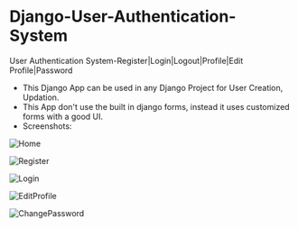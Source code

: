# Django-User-Authentication-System
User Authentication System-Register|Login|Logout|Profile|Edit Profile|Password
- This Django App can be used in any Django Project for User Creation, Updation.
- This App don't use the built in django forms, instead it uses customized forms with a good UI.
- Screenshots:

![Home](https://user-images.githubusercontent.com/51286676/59154067-c6151800-8a87-11e9-816e-a35baad668da.PNG)


![Register](https://user-images.githubusercontent.com/51286676/59154072-db8a4200-8a87-11e9-8148-ce02997ea0a4.PNG)


![Login](https://user-images.githubusercontent.com/51286676/59154075-e349e680-8a87-11e9-8b67-bb7f8b6da416.PNG)


![EditProfile](https://user-images.githubusercontent.com/51286676/59154085-eba22180-8a87-11e9-9e9a-b7d1c8848659.PNG)


![ChangePassword](https://user-images.githubusercontent.com/51286676/59154091-f1980280-8a87-11e9-8603-7265606dcabb.PNG)
